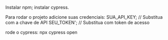 Instalar npm;
instalar cypress.

Para rodar o projeto adicione suas credenciais:
SUA_API_KEY; // Substitua com a chave de API
SEU_TOKEN'; // Substitua com token de acesso

rode o cypress:
npx cypress open
